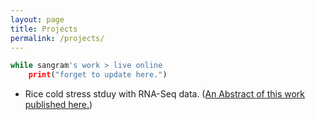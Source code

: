 ```yaml
---
layout: page
title: Projects
permalink: /projects/
---
```


```python
while sangram's work > live online
	print("forget to update here.")
```
* Rice cold stress stduy with RNA-Seq data. ([An Abstract of this work published here.](https://www.canadianjbiotech.com/CAN_J_BIOTECH/Archives/v1/Special%20Issue/cjb.2017-a187.pdf))

